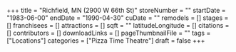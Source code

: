 +++
title = "Richfield, MN (2900 W 66th St)"
storeNumber = ""
startDate = "1983-06-00"
endDate = "1990-04-30"
cuDate = ""
remodels = []
stages = []
franchisees = []
attractions = []
sqft = ""
latitudeLongitude = []
citations = []
contributors = []
downloadLinks = []
pageThumbnailFile = ""
tags = ["Locations"]
categories = ["Pizza Time Theatre"]
draft = false
+++
